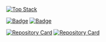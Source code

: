 
[![Top Stack](https://widget.realdeveloper.pro/api/top?stack=Python,tableau,splunk)](https://github.com/PandaPool85)

[![Badge](https://widget.realdeveloper.pro/api/badge?title=Languages%20and%20Framework&badges=Django,Python,R-Programming,TensorFlow)](https://github.com/PandaPool85)
[![Badge](https://widget.realdeveloper.pro/api/badge?title=Database%20and%20DevOps&badges=MySQL,PostGres,AWS%20EC2,AWS%20S3,Git,GitHub)](https://github.com/PandaPool85)

[![Repository Card](https://widget.realdeveloper.pro/api/card?user=PandaPool85&repo=Artificial-Intelligence-Case-Studies&locale=en)](https://github.com/PandaPool85/Artificial-Intelligence-Case-Studies)
[![Repository Card](https://widget.realdeveloper.pro/api/card?user=PandaPool85&repo=BAS-270-Capstone-Project&locale=en)](https://github.com/PandaPool85/BAS-270-Capstone-Project)
